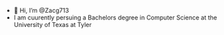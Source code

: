 - 👋 Hi, I’m @Zacg713
- I am cuurently persuing a Bachelors degree in Computer Science at the University of Texas at Tyler

<!---
Zacg713/Zacg713 is a ✨ special ✨ repository because its `README.md` (this file) appears on your GitHub profile.
You can click the Preview link to take a look at your changes.
--->
